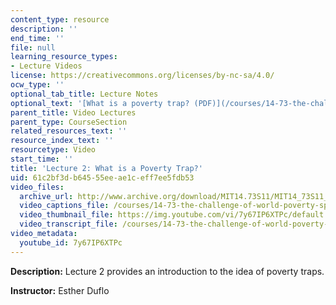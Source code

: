 ```yaml
---
content_type: resource
description: ''
end_time: ''
file: null
learning_resource_types:
- Lecture Videos
license: https://creativecommons.org/licenses/by-nc-sa/4.0/
ocw_type: ''
optional_tab_title: Lecture Notes
optional_text: '[What is a poverty trap? (PDF)](/courses/14-73-the-challenge-of-world-poverty-spring-2011/resources/mit14_73s11_lec2_slides)'
parent_title: Video Lectures
parent_type: CourseSection
related_resources_text: ''
resource_index_text: ''
resourcetype: Video
start_time: ''
title: 'Lecture 2: What is a Poverty Trap?'
uid: 61c2bf3d-b645-55ee-ae1c-eff7ee5fdb53
video_files:
  archive_url: http://www.archive.org/download/MIT14.73S11/MIT14_73S11_lec02_300k.mp4
  video_captions_file: /courses/14-73-the-challenge-of-world-poverty-spring-2011/6667b6a2f5ed581894cccef0e6d9b086_7y67IP6XTPc.vtt
  video_thumbnail_file: https://img.youtube.com/vi/7y67IP6XTPc/default.jpg
  video_transcript_file: /courses/14-73-the-challenge-of-world-poverty-spring-2011/48000d568502cb260a7f5de5dd605c3e_7y67IP6XTPc.pdf
video_metadata:
  youtube_id: 7y67IP6XTPc
---
```


**Description:** Lecture 2 provides an introduction to the idea of poverty traps.

**Instructor:** Esther Duflo

